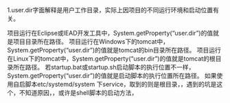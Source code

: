 1.user.dir字面解释是用户工作目录，实际上因项目的不同运行环境和启动位置有关。

项目运行在Eclipse或IEAD开发工具中，System.getProperty(“user.dir”)的值就是项目目录所在路径。
项目运行在Windows下的tomcat中，System.getProperty(“user.dir”)的值就是tomcat的bin目录所在路径。
项目运行在Linux下的tomcat中，System.getProperty(“user.dir”)的值就是tomcat的根目录所在路径。
若startup.bat或startup.sh启动脚本的执行位置不一样，System.getProperty(“user.dir”)的值就是启动脚本的执行位置所在路径。
如果使用自启脚本etc/systemd/system 下service，取到的则是根目录，，遇到的坑是这个，不知道原因，，或许是shell脚本的启动方法，
